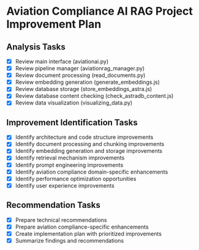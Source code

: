 # Aviation Compliance AI RAG Project Improvement Plan

## Analysis Tasks

- [x] Review main interface (aviationai.py)
- [x] Review pipeline manager (aviationrag_manager.py)
- [x] Review document processing (read_documents.py)
- [x] Review embedding generation (generate_embeddings.js)
- [x] Review database storage (store_embeddings_astra.js)
- [x] Review database content checking (check_astradb_content.js)
- [x] Review data visualization (visualizing_data.py)

## Improvement Identification Tasks

- [x] Identify architecture and code structure improvements
- [x] Identify document processing and chunking improvements
- [x] Identify embedding generation and storage improvements
- [x] Identify retrieval mechanism improvements
- [x] Identify prompt engineering improvements
- [x] Identify aviation compliance domain-specific enhancements
- [x] Identify performance optimization opportunities
- [x] Identify user experience improvements

## Recommendation Tasks

- [x] Prepare technical recommendations
- [x] Prepare aviation compliance-specific enhancements
- [x] Create implementation plan with prioritized improvements
- [x] Summarize findings and recommendations
